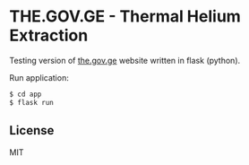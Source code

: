 # THE.GOV.GE - Thermal Helium Extraction
Testing version of [the.gov.ge](https://the.gov.ge/) website written in flask (python).

Run application:
```sh
$ cd app
$ flask run
```

License
----
MIT
